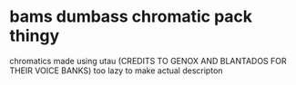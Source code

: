# bams dumbass chromatic pack thingy
 chromatics made using utau (CREDITS TO GENOX AND BLANTADOS FOR THEIR VOICE BANKS)
too lazy to make actual descripton